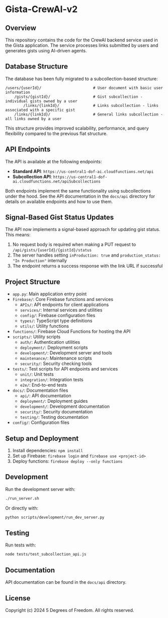# Gista-CrewAI-v2

## Overview

This repository contains the code for the CrewAI backend service used in the Gista application. The service processes links submitted by users and generates gists using AI-driven agents.

## Database Structure

The database has been fully migrated to a subcollection-based structure:

```
/users/{userId}/                       # User document with basic user information
    /gists/{gistId}/                   # Gist subcollection - individual gists owned by a user
        /links/{linkId}/               # Links subcollection - links associated with a specific gist
    /links/{linkId}/                   # General links subcollection - all links owned by a user
```

This structure provides improved scalability, performance, and query flexibility compared to the previous flat structure.

## API Endpoints

The API is available at the following endpoints:

- **Standard API**: `https://us-central1-dof-ai.cloudfunctions.net/api`
- **Subcollection API**: `https://us-central1-dof-ai.cloudfunctions.net/apiSubcollections`

Both endpoints implement the same functionality using subcollections under the hood. See the API documentation in the `docs/api` directory for details on available endpoints and how to use them.

## Signal-Based Gist Status Updates

The API now implements a signal-based approach for updating gist status. This means:

1. No request body is required when making a PUT request to `/api/gists/{userId}/{gistId}/status`
2. The server handles setting `inProduction: true` and `production_status: "In Production"` internally
3. The endpoint returns a success response with the link URL if successful

## Project Structure

- `app.py`: Main application entry point
- `Firebase/`: Core Firebase functions and services
  - `APIs/`: API endpoints for client applications
  - `services/`: Internal services and utilities
  - `config/`: Firebase configuration files
  - `types/`: TypeScript type definitions
  - `utils/`: Utility functions
- `functions/`: Firebase Cloud Functions for hosting the API
- `scripts/`: Utility scripts
  - `auth/`: Authentication utilities
  - `deployment/`: Deployment scripts
  - `development/`: Development server and tools
  - `maintenance/`: Maintenance scripts
  - `security/`: Security checking tools
- `tests/`: Test scripts for API endpoints and services
  - `unit/`: Unit tests
  - `integration/`: Integration tests
  - `e2e/`: End-to-end tests
- `docs/`: Documentation files
  - `api/`: API documentation
  - `deployment/`: Deployment guides
  - `development/`: Development documentation
  - `security/`: Security documentation
  - `testing/`: Testing documentation
- `config/`: Configuration files

## Setup and Deployment

1. Install dependencies: `npm install`
2. Set up Firebase: `firebase login` and `firebase use <project-id>`
3. Deploy functions: `firebase deploy --only functions`

## Development

Run the development server with:

```bash
./run_server.sh
```

Or directly with:

```bash
python scripts/development/run_dev_server.py
```

## Testing

Run tests with: 

```bash
node tests/test_subcollection_api.js
```

## Documentation

API documentation can be found in the `docs/api` directory.

## License

Copyright (c) 2024 5 Degrees of Freedom. All rights reserved.